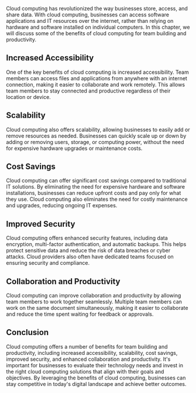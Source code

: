 
Cloud computing has revolutionized the way businesses store, access, and share data. With cloud computing, businesses can access software applications and IT resources over the internet, rather than relying on hardware and software installed on individual computers. In this chapter, we will discuss some of the benefits of cloud computing for team building and productivity.

Increased Accessibility
-----------------------

One of the key benefits of cloud computing is increased accessibility. Team members can access files and applications from anywhere with an internet connection, making it easier to collaborate and work remotely. This allows team members to stay connected and productive regardless of their location or device.

Scalability
-----------

Cloud computing also offers scalability, allowing businesses to easily add or remove resources as needed. Businesses can quickly scale up or down by adding or removing users, storage, or computing power, without the need for expensive hardware upgrades or maintenance costs.

Cost Savings
------------

Cloud computing can offer significant cost savings compared to traditional IT solutions. By eliminating the need for expensive hardware and software installations, businesses can reduce upfront costs and pay only for what they use. Cloud computing also eliminates the need for costly maintenance and upgrades, reducing ongoing IT expenses.

Improved Security
-----------------

Cloud computing offers enhanced security features, including data encryption, multi-factor authentication, and automatic backups. This helps protect sensitive data and reduce the risk of data breaches or cyber attacks. Cloud providers also often have dedicated teams focused on ensuring security and compliance.

Collaboration and Productivity
------------------------------

Cloud computing can improve collaboration and productivity by allowing team members to work together seamlessly. Multiple team members can work on the same document simultaneously, making it easier to collaborate and reduce the time spent waiting for feedback or approvals.

Conclusion
----------

Cloud computing offers a number of benefits for team building and productivity, including increased accessibility, scalability, cost savings, improved security, and enhanced collaboration and productivity. It's important for businesses to evaluate their technology needs and invest in the right cloud computing solutions that align with their goals and objectives. By leveraging the benefits of cloud computing, businesses can stay competitive in today's digital landscape and achieve better outcomes.
